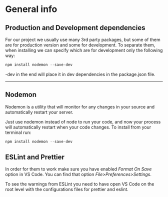 # General info

## Production and Development dependencies

For our project we usually use many 3rd party packages, but some of them are for production version and some for development.
To separate them, when installing we can specify which are for development only the following way:

```javascript
npm install nodemon --save-dev
```

-dev in the end will place it in dev dependencies in the package.json file.

---

## Nodemon

Nodemon is a utility that will monitor for any changes in your source and automatically restart your server.

Just use nodemon instead of node to run your code, and now your process will automatically restart when your code changes. To install from your terminal run:

```javascript
npm install nodemon --save-dev
```

## ESLint and Prettier

In order for them to work make sure you have enabled _Format On Save_ option in VS Code. You can find that option _File>Preferences>Settings_.

To see the warnings from ESLint you need to have open VS Code on the root level with the configurations files for prettier and eslint.
